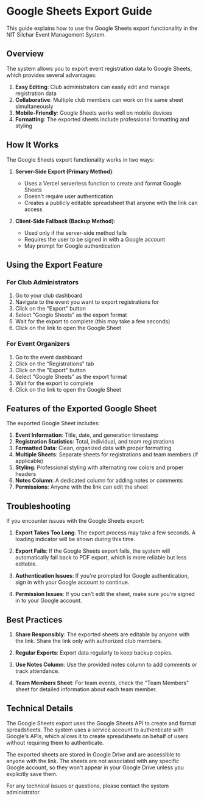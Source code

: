 # Google Sheets Export Guide

This guide explains how to use the Google Sheets export functionality in the NIT Silchar Event Management System.

## Overview

The system allows you to export event registration data to Google Sheets, which provides several advantages:

1. **Easy Editing**: Club administrators can easily edit and manage registration data
2. **Collaborative**: Multiple club members can work on the same sheet simultaneously
3. **Mobile-Friendly**: Google Sheets works well on mobile devices
4. **Formatting**: The exported sheets include professional formatting and styling

## How It Works

The Google Sheets export functionality works in two ways:

1. **Server-Side Export (Primary Method)**:
   - Uses a Vercel serverless function to create and format Google Sheets
   - Doesn't require user authentication
   - Creates a publicly editable spreadsheet that anyone with the link can access

2. **Client-Side Fallback (Backup Method)**:
   - Used only if the server-side method fails
   - Requires the user to be signed in with a Google account
   - May prompt for Google authentication

## Using the Export Feature

### For Club Administrators

1. Go to your club dashboard
2. Navigate to the event you want to export registrations for
3. Click on the "Export" button
4. Select "Google Sheets" as the export format
5. Wait for the export to complete (this may take a few seconds)
6. Click on the link to open the Google Sheet

### For Event Organizers

1. Go to the event dashboard
2. Click on the "Registrations" tab
3. Click on the "Export" button
4. Select "Google Sheets" as the export format
5. Wait for the export to complete
6. Click on the link to open the Google Sheet

## Features of the Exported Google Sheet

The exported Google Sheet includes:

1. **Event Information**: Title, date, and generation timestamp
2. **Registration Statistics**: Total, individual, and team registrations
3. **Formatted Data**: Clean, organized data with proper formatting
4. **Multiple Sheets**: Separate sheets for registrations and team members (if applicable)
5. **Styling**: Professional styling with alternating row colors and proper headers
6. **Notes Column**: A dedicated column for adding notes or comments
7. **Permissions**: Anyone with the link can edit the sheet

## Troubleshooting

If you encounter issues with the Google Sheets export:

1. **Export Takes Too Long**: The export process may take a few seconds. A loading indicator will be shown during this time.

2. **Export Fails**: If the Google Sheets export fails, the system will automatically fall back to PDF export, which is more reliable but less editable.

3. **Authentication Issues**: If you're prompted for Google authentication, sign in with your Google account to continue.

4. **Permission Issues**: If you can't edit the sheet, make sure you're signed in to your Google account.

## Best Practices

1. **Share Responsibly**: The exported sheets are editable by anyone with the link. Share the link only with authorized club members.

2. **Regular Exports**: Export data regularly to keep backup copies.

3. **Use Notes Column**: Use the provided notes column to add comments or track attendance.

4. **Team Members Sheet**: For team events, check the "Team Members" sheet for detailed information about each team member.

## Technical Details

The Google Sheets export uses the Google Sheets API to create and format spreadsheets. The system uses a service account to authenticate with Google's APIs, which allows it to create spreadsheets on behalf of users without requiring them to authenticate.

The exported sheets are stored in Google Drive and are accessible to anyone with the link. The sheets are not associated with any specific Google account, so they won't appear in your Google Drive unless you explicitly save them.

For any technical issues or questions, please contact the system administrator.

